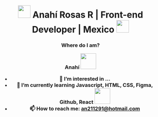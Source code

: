 <h1 align="center"> <img src="https://media.giphy.com/media/EcqCKYnrHiAgwpGqme/giphy.gif" width="40"> Anahí Rosas R | Front-end Developer | Mexico <img src="https://media.giphy.com/media/2Yj2vRSHrhZIUyVPGl/giphy.gif" width="40"></h3>
<h3 align="center"> Where do I am? <br>




Anahí <img src= "https://media.giphy.com/media/3bu85lsWhBTlWcOMN6/giphy.gif" width="50">
- 👀 I’m interested in ...
- 🌱 I’m currently learning Javascript, HTML, CSS, Figma, Github, React <img src= "https://media.giphy.com/media/XAxylRMCdpbEWUAvr8/giphy.gif" width="50">
- 📫 How to reach me: an211291@hotmail.com

<!---
anahir21/anahir21 is a ✨ special ✨ repository because its `README.md` (this file) appears on your GitHub profile.
You can click the Preview link to take a look at your changes.
--->
